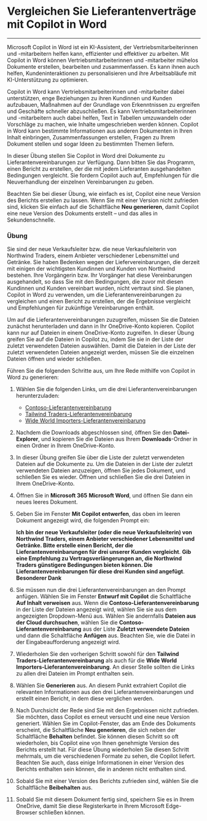 
# Vergleichen Sie Lieferantenverträge mit Copilot in Word
---
Microsoft Copilot in Word ist ein KI-Assistent, der Vertriebsmitarbeiterinnen und -mitarbeitern helfen kann, effizienter und effektiver zu arbeiten. Mit Copilot in Word können Vertriebsmitarbeiterinnen und -mitarbeiter mühelos Dokumente erstellen, bearbeiten und zusammenfassen. Es kann ihnen auch helfen, Kundeninteraktionen zu personalisieren und ihre Arbeitsabläufe mit KI-Unterstützung zu optimieren.

Copilot in Word kann Vertriebsmitarbeiterinnen und -mitarbeiter dabei unterstützen, enge Beziehungen zu ihren Kundinnen und Kunden aufzubauen, Maßnahmen auf der Grundlage von Erkenntnissen zu ergreifen und Geschäfte schneller abzuschließen. Es kann Vertriebsmitarbeiterinnen und -mitarbeitern auch dabei helfen, Text in Tabellen umzuwandeln oder Vorschläge zu machen, wie Inhalte umgeschrieben werden können. Copilot in Word kann bestimmte Informationen aus anderen Dokumenten in Ihren Inhalt einbringen, Zusammenfassungen erstellen, Fragen zu Ihrem Dokument stellen und sogar Ideen zu bestimmten Themen liefern.

In dieser Übung stellen Sie Copilot in Word drei Dokumente zu Lieferantenvereinbarungen zur Verfügung. Dann bitten Sie das Programm, einen Bericht zu erstellen, der die mit jedem Lieferanten ausgehandelten Bedingungen vergleicht. Sie fordern Copilot auch auf, Empfehlungen für die Neuverhandlung der einzelnen Vereinbarungen zu geben.

Beachten Sie bei dieser Übung, wie einfach es ist, Copilot eine neue Version des Berichts erstellen zu lassen. Wenn Sie mit einer Version nicht zufrieden sind, klicken Sie einfach auf die Schaltfläche **Neu generieren**, damit Copilot eine neue Version des Dokuments erstellt – und das alles in Sekundenschnelle.

### Übung

Sie sind der neue Verkaufsleiter bzw. die neue Verkaufsleiterin von Northwind Traders, einem Anbieter verschiedener Lebensmittel und Getränke. Sie haben Bedenken wegen der Liefervereinbarungen, die derzeit mit einigen der wichtigsten Kundinnen und Kunden von Northwind bestehen. Ihre Vorgängerin bzw. Ihr Vorgänger hat diese Vereinbarungen ausgehandelt, so dass Sie mit den Bedingungen, die zuvor mit diesen Kundinnen und Kunden vereinbart wurden, nicht vertraut sind. Sie planen, Copilot in Word zu verwenden, um die Lieferantenvereinbarungen zu vergleichen und einen Bericht zu erstellen, der die Ergebnisse vergleicht und Empfehlungen für zukünftige Vereinbarungen enthält.

Um auf die Lieferantenvereinbarungen zuzugreifen, müssen Sie die Dateien zunächst herunterladen und dann in Ihr OneDrive-Konto kopieren. Copilot kann nur auf Dateien in einem OneDrive-Konto zugreifen. In dieser Übung greifen Sie auf die Dateien in Copilot zu, indem Sie sie in der Liste der zuletzt verwendeten Dateien auswählen. Damit die Dateien in der Liste der zuletzt verwendeten Dateien angezeigt werden, müssen Sie die einzelnen Dateien öffnen und wieder schließen.

Führen Sie die folgenden Schritte aus, um Ihre Rede mithilfe von Copilot in Word zu generieren:

1.  Wählen Sie die folgenden Links, um die drei Lieferantenvereinbarungen herunterzuladen:
     -  [Contoso-Lieferantenvereinbarung](https://go.microsoft.com/fwlink/?linkid=2268925)
     -  [Tailwind Traders-Lieferantenvereinbarung](https://go.microsoft.com/fwlink/?linkid=2269128)
     -  [Wide World Importers-Lieferantenvereinbarung](https://go.microsoft.com/fwlink/?linkid=2268931)
2.  Nachdem die Downloads abgeschlossen sind, öffnen Sie den **Datei-Explorer**, und kopieren Sie die Dateien aus Ihrem **Downloads**-Ordner in einen Ordner in Ihrem OneDrive-Konto.
3.  In dieser Übung greifen Sie über die Liste der zuletzt verwendeten Dateien auf die Dokumente zu. Um die Dateien in der Liste der zuletzt verwendeten Dateien anzuzeigen, öffnen Sie jedes Dokument, und schließen Sie es wieder. Öffnen und schließen Sie die drei Dateien in Ihrem OneDrive-Konto.
4.  Öffnen Sie in **Microsoft 365** **Microsoft Word**, und öffnen Sie dann ein neues leeres Dokument.
5.  Geben Sie im Fenster **Mit Copilot entwerfen**, das oben im leeren Dokument angezeigt wird, die folgenden Prompt ein:
    
    **Ich bin der neue Verkaufsleiter (oder die neue Verkaufsleiterin) von Northwind Traders, einem Anbieter verschiedener Lebensmittel und Getränke. Bitte erstelle einen Bericht, der die Lieferantenvereinbarungen für drei unserer Kunden vergleicht**. **Gib eine Empfehlung zu Vertragsverlängerungen an, die Northwind Traders günstigere Bedingungen bieten können. Die Lieferantenvereinbarungen für diese drei Kunden sind angefügt**. **Besonderer Dank**
6.  Sie müssen nun die drei Lieferantenvereinbarungen an den Prompt anfügen. Wählen Sie im Fenster **Entwurf mit Copilot** die Schaltfläche **Auf Inhalt verweisen** aus. Wenn die **Contoso-Lieferantenvereinbarung** in der Liste der Dateien angezeigt wird, wählen Sie sie aus dem angezeigten Dropdown-Menü aus. Wählen Sie andernfalls **Dateien aus der Cloud durchsuchen**, wählen Sie die **Contoso-Lieferantenvereinbarung** aus der Liste **Zuletzt verwendete Dateien** und dann die Schaltfläche **Anfügen** aus. Beachten Sie, wie die Datei in der Eingabeaufforderung angezeigt wird.
7.  Wiederholen Sie den vorherigen Schritt sowohl für den **Tailwind Traders-Lieferantenvereinbarung** als auch für die **Wide World Importers-Lieferantenvereinbarung**. An dieser Stelle sollten die Links zu allen drei Dateien im Prompt enthalten sein.
8.  Wählen Sie **Generieren** aus. An diesem Punkt extrahiert Copilot die relevanten Informationen aus den drei Lieferantenvereinbarungen und erstellt einen Bericht, in dem diese verglichen werden.
9.  Nach Durchsicht der Rede sind Sie mit den Ergebnissen nicht zufrieden. Sie möchten, dass Copilot es erneut versucht und eine neue Version generiert. Wählen Sie im Copilot-Fenster, das am Ende des Dokuments erscheint, die Schaltfläche **Neu generieren**, die sich neben der Schaltfläche **Behalten** befindet. Sie können diesen Schritt so oft wiederholen, bis Copilot eine von Ihnen genehmigte Version des Berichts erstellt hat. Für diese Übung wiederholen Sie diesen Schritt mehrmals, um die verschiedenen Formate zu sehen, die Copilot liefert. Beachten Sie auch, dass einige Informationen in einer Version des Berichts enthalten sein können, die in anderen nicht enthalten sind.
10. Sobald Sie mit einer Version des Berichts zufrieden sind, wählen Sie die Schaltfläche **Beibehalten** aus.
11. Sobald Sie mit diesem Dokument fertig sind, speichern Sie es in Ihrem OneDrive, damit Sie diese Registerkarte in Ihrem Microsoft Edge-Browser schließen können.
